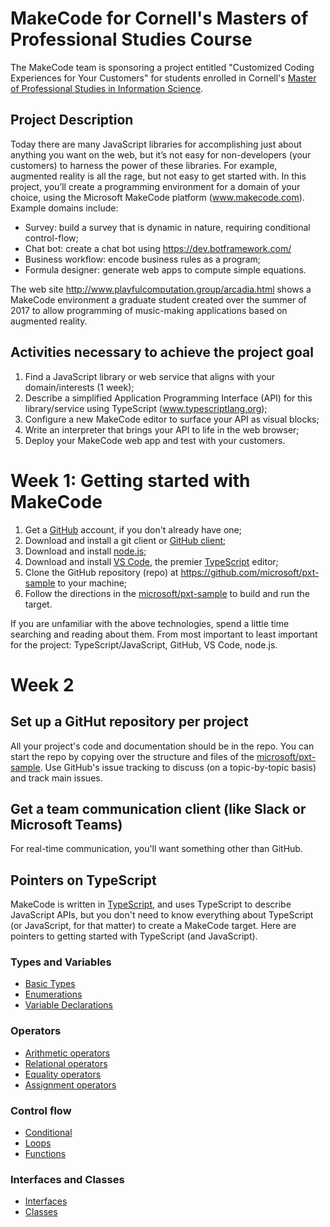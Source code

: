 # MakeCode for Cornell's Masters of Professional Studies Course

The MakeCode team is sponsoring a project entitled "Customized Coding Experiences for Your Customers"
for students enrolled in Cornell's [Master of Professional Studies in Information Science](http://infosci.cornell.edu/academics/mps).

## Project Description

Today there are many JavaScript libraries for accomplishing just about anything you want on the web, 
but it’s not easy for non-developers (your customers) to harness the power of these libraries. For example, 
augmented reality is all the rage, but not easy to get started with. In this project, you’ll create a programming 
environment for a domain of your choice, using the Microsoft MakeCode platform (www.makecode.com).  
Example domains include:
* Survey: build a survey that is dynamic in nature, requiring conditional control-flow;
* Chat bot: create a chat bot using https://dev.botframework.com/ 
* Business workflow: encode business rules as a program; 
* Formula designer: generate web apps to compute simple equations.

The web site http://www.playfulcomputation.group/arcadia.html shows a MakeCode environment a graduate student created over the summer of 2017 to 
allow programming of music-making applications based on augmented reality.  

## Activities necessary to achieve the project goal

1.	Find a JavaScript library or web service that aligns with your domain/interests (1 week);
2.	Describe a simplified Application Programming Interface (API) for this library/service using TypeScript (www.typescriptlang.org); 
3.	Configure a new MakeCode editor to surface your API as visual blocks;
4.	Write an interpreter that brings your API to life in the web browser;
5.	Deploy your MakeCode web app and test with your customers.

# Week 1: Getting started with MakeCode

1. Get a [GitHub](https://www.github.com) account, if you don't already have one;
2. Download and install a git client or [GitHub client](https://desktop.github.com); 
3. Download and install [node.js](https://www.nodejs.org);
4. Download and install [VS Code](https://code.visualstudio.com), the premier [TypeScript](https://www.typescriptlang.org) editor;
5. Clone the GitHub repository (repo) at https://github.com/microsoft/pxt-sample to your machine;
6. Follow the directions in the [microsoft/pxt-sample](https://github.com/microsoft/pxt-sample) to build and run the target.

If you are unfamiliar with the above technologies, spend a little time searching and reading about them. From
most important to least important for the project: TypeScript/JavaScript, GitHub, VS Code, node.js.

# Week 2

## Set up a GitHut repository per project

All your project's code and documentation should be in the repo. You can start
the repo by copying over the structure and files of the [microsoft/pxt-sample](https://github.com/microsoft/pxt-sample).
Use GitHub's issue tracking to discuss (on a topic-by-topic basis) and track main issues. 

## Get a team communication client (like Slack or Microsoft Teams)

For real-time communication, you'll want something other than GitHub. 

## Pointers on TypeScript

MakeCode is written in [TypeScript](https://typescriptlang.org/), and uses TypeScript to describe JavaScript APIs, 
but you don't need to know everything about TypeScript (or JavaScript, for that matter)
to create a MakeCode target. Here are pointers to getting started with TypeScript (and JavaScript).

### Types and Variables
* [Basic Types](https://www.typescriptlang.org/docs/handbook/basic-types.html)
* [Enumerations](https://www.typescriptlang.org/docs/handbook/enums.html)
* [Variable Declarations](https://www.typescriptlang.org/docs/handbook/variable-declarations.html)

### Operators
* [Arithmetic operators](https://developer.mozilla.org/en-US/docs/Web/JavaScript/Reference/Operators#Arithmetic_operators)
* [Relational operators](https://developer.mozilla.org/en-US/docs/Web/JavaScript/Reference/Operators#Relational_operators)
* [Equality operators](https://developer.mozilla.org/en-US/docs/Web/JavaScript/Reference/Operators#Equality_operators)
* [Assignment operators](https://developer.mozilla.org/en-US/docs/Web/JavaScript/Reference/Operators#Assignment_operators)

### Control flow
* [Conditional](https://developer.mozilla.org/en-US/docs/Web/JavaScript/Reference/Statements#Control_flow)
* [Loops](https://developer.mozilla.org/en-US/docs/Web/JavaScript/Reference/Statements#Iterations)
* [Functions](https://www.typescriptlang.org/docs/handbook/functions.html)

### Interfaces and Classes
* [Interfaces](https://www.typescriptlang.org/docs/handbook/interfaces.html)
* [Classes](https://www.typescriptlang.org/docs/handbook/classes.html)


